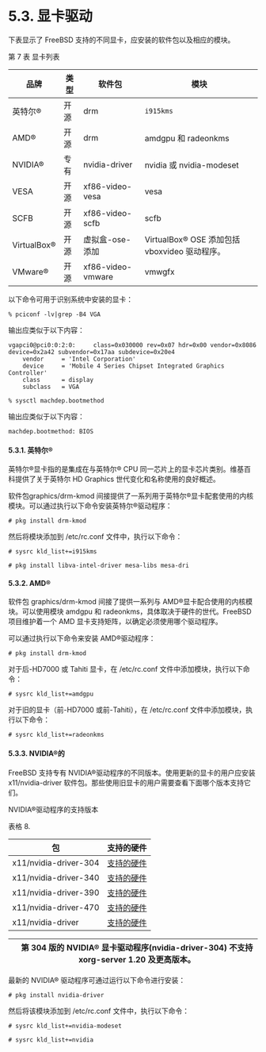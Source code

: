 # 5.3. 显卡驱动


下表显示了 FreeBSD 支持的不同显卡，应安装的软件包以及相应的模块。

第 7 表  显卡列表

| 品牌         | 类型   | 软件包          | 模块                                           |
| -------------- | -------- | ------------------- | ------------------------------------------------ |
| 英特尔®     | 开源   | drm | `i915kms`                                               |
| AMD®        | 开源   | drm  | amdgpu 和 radeonkms                            |
| NVIDIA®     | 专有 | nvidia-driver     | nvidia 或 nvidia-modeset                       |
| VESA         | 开源   | xf86-video-vesa    | vesa                                           |
| SCFB         | 开源   | xf86-video-scfb   | scfb                                        |
| VirtualBox® | 开源   | 虚拟盒-ose-添加   | VirtualBox® OSE 添加包括 vboxvideo 驱动程序。|
| VMware®     | 开源   | xf86-video-vmware | vmwgfx                                         |

以下命令可用于识别系统中安装的显卡：

```
% pciconf -lv|grep -B4 VGA
```

输出应类似于以下内容：

```
vgapci0@pci0:0:2:0:     class=0x030000 rev=0x07 hdr=0x00 vendor=0x8086 device=0x2a42 subvendor=0x17aa subdevice=0x20e4
    vendor     = 'Intel Corporation'
    device     = 'Mobile 4 Series Chipset Integrated Graphics Controller'
    class      = display
    subclass   = VGA
```

```
% sysctl machdep.bootmethod
```

输出应类似于以下内容：

```
machdep.bootmethod: BIOS
```

#### 5.3.1. 英特尔®

英特尔®显卡指的是集成在与英特尔® CPU 同一芯片上的显卡芯片类别。维基百科提供了关于英特尔 HD Graphics 世代变化和名称使用的良好概述。

软件包graphics/drm-kmod 间接提供了一系列用于英特尔®显卡配套使用的内核模块。可以通过执行以下命令安装英特尔®驱动程序：

```
# pkg install drm-kmod
```

然后将模块添加到 /etc/rc.conf 文件中，执行以下命令：

```
# sysrc kld_list+=i915kms
```

```
# pkg install libva-intel-driver mesa-libs mesa-dri
```

#### 5.3.2. AMD®

软件包 graphics/drm-kmod 间接了提供一系列与 AMD®显卡配合使用的内核模块。可以使用模块 amdgpu 和 radeonkms，具体取决于硬件的世代。FreeBSD 项目维护着一个 AMD 显卡支持矩阵，以确定必须使用哪个驱动程序。

可以通过执行以下命令来安装 AMD®驱动程序：

```
# pkg install drm-kmod
```

对于后-HD7000 或 Tahiti 显卡，在 /etc/rc.conf 文件中添加模块，执行以下命令：

```
# sysrc kld_list+=amdgpu
```

对于旧的显卡（前-HD7000 或前-Tahiti），在 /etc/rc.conf 文件中添加模块，执行以下命令：

```
# sysrc kld_list+=radeonkms
```

#### 5.3.3. NVIDIA®的

FreeBSD 支持专有 NVIDIA®驱动程序的不同版本。使用更新的显卡的用户应安装 x11/nvidia-driver 软件包。那些使用旧显卡的用户需要查看下面哪个版本支持它们。

NVIDIA®驱动程序的支持版本

表格 8.

| 包                      | 支持的硬件 |
| ------------------------- | ------------ |
| x11/nvidia-driver-304   | [ 支持的硬件](https://www.nvidia.com/Download/driverResults.aspx/123712/en-us/)           |
| x11/nvidia-driver-340   | [ 支持的硬件](https://www.nvidia.com/Download/driverResults.aspx/156167/en-us/)           |
| x11/nvidia-driver-390 | [ 支持的硬件](https://www.nvidia.com/Download/driverResults.aspx/191122/en-us/)           |
| x11/nvidia-driver-470 | [ 支持的硬件](https://www.nvidia.com/Download/driverResults.aspx/194639/en-us/)           |
| x11/nvidia-driver     | [ 支持的硬件](https://www.nvidia.com/Download/driverResults.aspx/210651/en-us/)           |


|  | 第 304 版的 NVIDIA® 显卡驱动程序(nvidia-driver-304) 不支持 xorg-server 1.20 及更高版本。|
| -- | ------------------------------------------------------------------------------------------- |

最新的 NVIDIA® 驱动程序可通过运行以下命令进行安装：

```
# pkg install nvidia-driver
```

然后将该模块添加到 /etc/rc.conf 文件中，执行以下命令：

```
# sysrc kld_list+=nvidia-modeset
```

```
# sysrc kld_list+=nvidia
```
